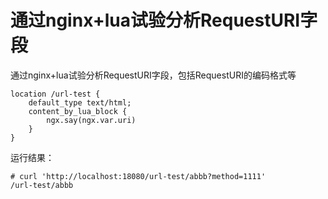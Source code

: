 # 通过nginx+lua试验分析RequestURI字段

通过nginx+lua试验分析RequestURI字段，包括RequestURI的编码格式等

```
location /url-test {
    default_type text/html;
    content_by_lua_block {
        ngx.say(ngx.var.uri)
    }
}
```

运行结果：
```
# curl 'http://localhost:18080/url-test/abbb?method=1111'
/url-test/abbb
```
